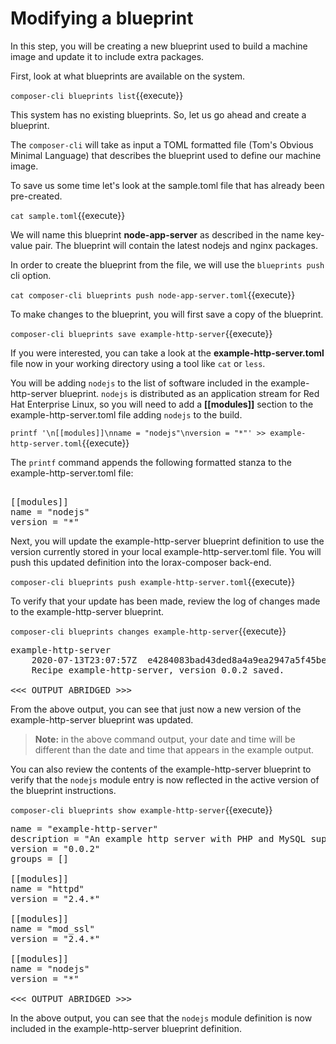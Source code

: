# Modifying a blueprint

In this step, you will be creating a new blueprint used to build a machine image and update it to include extra packages.

First, look at what blueprints are available on the system.

`composer-cli blueprints list`{{execute}}

This system has no existing blueprints. So, let us go ahead and create a blueprint.

The `composer-cli` will take as input a TOML formatted file (Tom's Obvious Minimal Language)
that describes the blueprint used to define our machine image.

To save us some time let's look at the sample.toml file that has already been pre-created.

`cat sample.toml`{{execute}}

We will name this blueprint  __node-app-server__ as described in the name key-value pair. The blueprint will contain
the latest nodejs and nginx packages.

In order to create the blueprint from the file, we will use the `blueprints push` cli option.

`cat composer-cli blueprints push node-app-server.toml`{{execute}}

To make changes to the blueprint, you will first save a copy of the blueprint.

`composer-cli blueprints save example-http-server`{{execute}}

If you were interested, you can take a look at the __example-http-server.toml__
file now in your working directory using a tool like `cat` or `less`.

You will be adding `nodejs` to the list of software included in the
example-http-server blueprint.  `nodejs` is distributed as an application
stream for Red Hat Enterprise Linux, so you will need to add a __[[modules]]__
section to the example-http-server.toml file adding `nodejs` to the build.

`printf '\n[[modules]]\nname = "nodejs"\nversion = "*"' >> example-http-server.toml`{{execute}}

The `printf` command appends the following formatted stanza to the
example-http-server.toml file:

<pre class='file'>

[[modules]]
name = "nodejs"
version = "*"
</pre>

Next, you will update the example-http-server blueprint definition to use
the version currently stored in your local example-http-server.toml file.
You will push this updated definition into the lorax-composer back-end.

`composer-cli blueprints push example-http-server.toml`{{execute}}

To verify that your update has been made, review the log of changes made
to the example-http-server blueprint.

`composer-cli blueprints changes example-http-server`{{execute}}

<pre class='file'>
example-http-server
    2020-07-13T23:07:57Z  e4284083bad43ded8a4a9ea2947a5f45be72f8c4
    Recipe example-http-server, version 0.0.2 saved.

<<< OUTPUT ABRIDGED >>>
</pre>

From the above output, you can see that just now a new version of the
example-http-server blueprint was updated.

>**Note:** in the above command output, your date and time will be different
than the date and time that appears in the example output.

You can also review the contents of the example-http-server blueprint to verify
that the `nodejs` module entry is now reflected in the active version of the
blueprint instructions.

`composer-cli blueprints show example-http-server`{{execute}}

<pre class='file'>
name = "example-http-server"
description = "An example http server with PHP and MySQL support."
version = "0.0.2"
groups = []

[[modules]]
name = "httpd"
version = "2.4.*"

[[modules]]
name = "mod_ssl"
version = "2.4.*"

[[modules]]
name = "nodejs"
version = "*"

<<< OUTPUT ABRIDGED >>>
</pre>

In the above output, you can see that the `nodejs` module definition is now
included in the example-http-server blueprint definition.
